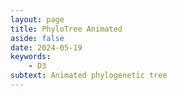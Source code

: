 ```yaml
---
layout: page
title: PhyloTree Animated
aside: false
date: 2024-05-19
keywords:
    - D3
subtext: Animated phylogenetic tree 
---
```



<script setup>
import phyloRightAnimated from "/components/graphs/phylogeneticTreeRightAnimated.vue";
</script>


<phyloRightAnimated/>



